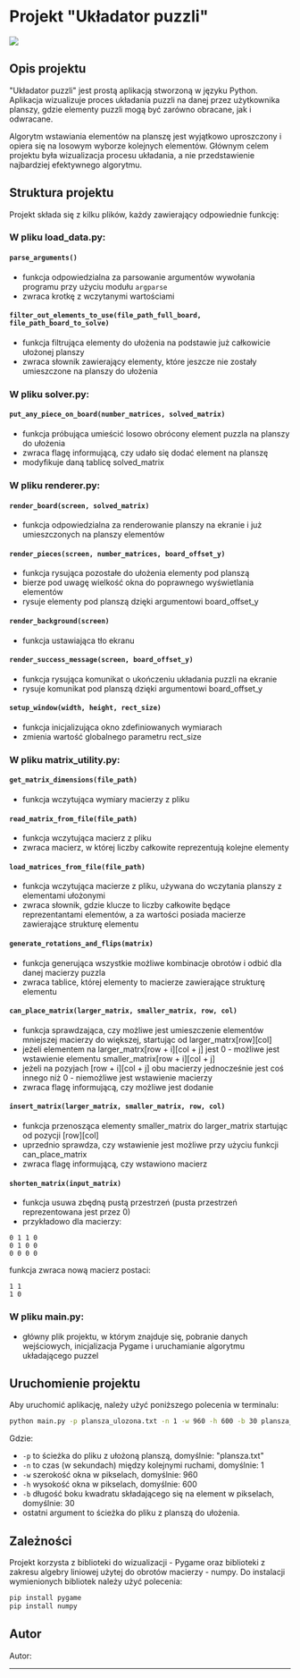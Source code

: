 # Projekt "Układator puzzli" 

![](https://github.com/Kulizon/presentation.gif)

## Opis projektu
"Układator puzzli" jest prostą aplikacją stworzoną w języku Python. 
Aplikacja wizualizuje proces układania puzzli na danej przez użytkownika planszy, gdzie elementy puzzli 
mogą być zarówno obracane, jak i odwracane.

Algorytm wstawiania elementów na planszę jest wyjątkowo uproszczony i opiera się na losowym wyborze kolejnych elementów.
Głównym celem projektu była wizualizacja procesu układania, a nie przedstawienie najbardziej efektywnego algorytmu.

## Struktura projektu
Projekt składa się z kilku plików, każdy zawierający odpowiednie funkcję:

### W pliku **load_data.py**:

#### `parse_arguments()`
- funkcja odpowiedzialna za parsowanie argumentów wywołania programu przy użyciu modułu `argparse`
- zwraca krotkę z wczytanymi wartościami

#### `filter_out_elements_to_use(file_path_full_board, file_path_board_to_solve)`
- funkcja filtrująca elementy do ułożenia na podstawie już całkowicie ułożonej planszy
- zwraca słownik zawierający elementy, które jeszcze nie zostały umieszczone na planszy do ułożenia

### W pliku **solver.py**:

#### `put_any_piece_on_board(number_matrices, solved_matrix)`
- funkcja próbująca umieścić losowo obrócony element puzzla na planszy do ułożenia
- zwraca flagę informującą, czy udało się dodać element na planszę
- modyfikuje daną tablicę solved_matrix

### W pliku **renderer.py**:

#### `render_board(screen, solved_matrix)`
- funkcja odpowiedzialna za renderowanie planszy na ekranie i już umieszczonych na planszy elementów

#### `render_pieces(screen, number_matrices, board_offset_y)`
- funkcja rysująca pozostałe do ułożenia elementy pod planszą
- bierze pod uwagę wielkość okna do poprawnego wyświetlania elementów
- rysuje elementy pod planszą dzięki argumentowi board_offset_y

#### `render_background(screen)`
- funkcja ustawiająca tło ekranu

#### `render_success_message(screen, board_offset_y)`
- funkcja rysująca komunikat o ukończeniu układania puzzli na ekranie
- rysuje komunikat pod planszą dzięki argumentowi board_offset_y

#### `setup_window(width, height, rect_size)`
- funkcja inicjalizująca okno zdefiniowanych wymiarach
- zmienia wartość globalnego parametru rect_size

### W pliku **matrix_utility.py**:

#### `get_matrix_dimensions(file_path)`
- funkcja wczytująca wymiary macierzy z pliku

#### `read_matrix_from_file(file_path)`
- funkcja wczytująca macierz z pliku
- zwraca macierz, w której liczby całkowite reprezentują kolejne elementy

#### `load_matrices_from_file(file_path)`
- funkcja wczytująca macierze z pliku, używana do wczytania planszy z elementami ułożonymi
- zwraca słownik, gdzie klucze to liczby całkowite będące reprezentantami elementów, a za wartości posiada macierze zawierające strukturę elementu

#### `generate_rotations_and_flips(matrix)`
- funkcja generująca wszystkie możliwe kombinacje obrotów i odbić dla danej macierzy puzzla
- zwraca tablice, której elementy to macierze zawierające strukturę elementu

#### `can_place_matrix(larger_matrix, smaller_matrix, row, col)`
- funkcja sprawdzająca, czy możliwe jest umieszczenie elementów mniejszej macierzy do większej, startując od larger_matrx[row][col]
- jeżeli elementem na larger_matrx[row + i][col + j] jest 0 - możliwe jest wstawienie elementu smaller_matrix[row + i][col + j]
- jeżeli na pozyjach [row + i][col + j] obu macierzy jednocześnie jest coś innego niż 0 - niemożliwe jest wstawienie macierzy
- zwraca flagę informującą, czy możliwe jest dodanie

#### `insert_matrix(larger_matrix, smaller_matrix, row, col)`
- funkcja przenosząca elementy smaller_matrix do larger_matrix startując od pozycji [row][col]
- uprzednio sprawdza, czy wstawienie jest możliwe przy użyciu funkcji can_place_matrix
- zwraca flagę informującą, czy wstawiono macierz

#### `shorten_matrix(input_matrix)`
- funkcja usuwa zbędną pustą przestrzeń (pusta przestrzeń reprezentowana jest przez 0)
- przykładowo dla macierzy:
```0 0 0 0
0 1 1 0
0 1 0 0
0 0 0 0
```
funkcja zwraca nową macierz postaci:
```
1 1
1 0
```

### W pliku **main.py**:
- główny plik projektu, w którym znajduje się, pobranie danych wejściowych, inicjalizacja Pygame i uruchamianie algorytmu układającego puzzel


## Uruchomienie projektu
Aby uruchomić aplikację, należy użyć poniższego polecenia w terminalu:

```bash
python main.py -p plansza_ulozona.txt -n 1 -w 960 -h 600 -b 30 plansza_do_ulozenia.txt
```

Gdzie:
- `-p` to ścieżka do pliku z ułożoną planszą, domyślnie: "plansza.txt"
- `-n` to czas (w sekundach) między kolejnymi ruchami, domyślnie: 1
- `-w` szerokość okna w pikselach, domyślnie: 960
- `-h` wysokość okna w pikselach, domyślnie: 600
- `-b` długość boku kwadratu składającego się na element w pikselach, domyślnie: 30
- ostatni argument to ścieżka do pliku z planszą do ułożenia.

## Zależności
Projekt korzysta z biblioteki do wizualizacji - Pygame oraz biblioteki z zakresu algebry liniowej użytej do obrotów macierzy - numpy.
Do instalacji wymienionych bibliotek należy użyć polecenia:

```bash
pip install pygame
pip install numpy
```

## Autor
Autor:

---